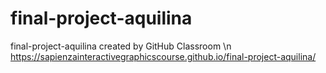 # final-project-aquilina
final-project-aquilina created by GitHub Classroom \n
https://sapienzainteractivegraphicscourse.github.io/final-project-aquilina/
